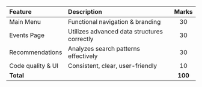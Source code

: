 | Feature           | Description                                 |  Marks  |
| :---------------- | :------------------------------------------ | :-----: |
| Main Menu         | Functional navigation & branding            |    30   |
| Events Page       | Utilizes advanced data structures correctly |    30   |
| Recommendations   | Analyzes search patterns effectively        |    30   |
| Code quality & UI | Consistent, clear, user-friendly            |    10   |
| **Total**         |                                             | **100** |
